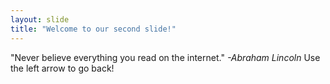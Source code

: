 ```yaml
---
layout: slide
title: "Welcome to our second slide!"
---
```

"Never believe everything you read on the internet." *-Abraham Lincoln* 
Use the left arrow to go back!